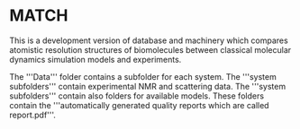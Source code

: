 # MATCH

This is a development version of database and machinery which compares atomistic resolution
structures of biomolecules between classical molecular dynamics simulation models and experiments.

The '''Data''' folder contains a subfolder for each system. The '''system subfolders''' contain experimental 
NMR and scattering data.  The '''system subfolders''' contain also folders for available models. These folders
contain the '''automatically generated quality reports which are called report.pdf'''.